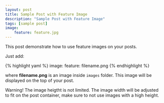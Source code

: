 ```yaml
---
layout: post
title: Sample Post with Feature Image
description: "Sample Post with Feature Image"
tags: [sample post]
image:
    feature: feature.jpg
---
```


This post demonstrate how to use feature images on your posts.

Just add:

{% highlight yaml %}
image:
  feature: filename.png
{% endhighlight %}

where **filename.png** is an image inside `images` folder. This image will be displayed on the top of your post.

Warning! The image heigtht is not limited. The image width will be adjusted to fit on the post container, make sure to not use images with a high height. 
